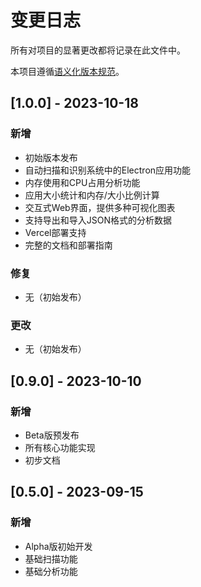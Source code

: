 # 变更日志

所有对项目的显著更改都将记录在此文件中。

本项目遵循[语义化版本规范](https://semver.org/lang/zh-CN/)。

## [1.0.0] - 2023-10-18

### 新增

- 初始版本发布
- 自动扫描和识别系统中的Electron应用功能
- 内存使用和CPU占用分析功能
- 应用大小统计和内存/大小比例计算
- 交互式Web界面，提供多种可视化图表
- 支持导出和导入JSON格式的分析数据
- Vercel部署支持
- 完整的文档和部署指南

### 修复

- 无（初始发布）

### 更改

- 无（初始发布）

## [0.9.0] - 2023-10-10

### 新增

- Beta版预发布
- 所有核心功能实现
- 初步文档

## [0.5.0] - 2023-09-15

### 新增

- Alpha版初始开发
- 基础扫描功能
- 基础分析功能 
